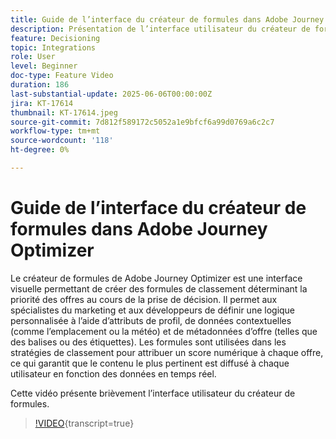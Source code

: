 ```yaml
---
title: Guide de l’interface du créateur de formules dans Adobe Journey Optimizer
description: Présentation de l’interface utilisateur du créateur de formules
feature: Decisioning
topic: Integrations
role: User
level: Beginner
doc-type: Feature Video
duration: 186
last-substantial-update: 2025-06-06T00:00:00Z
jira: KT-17614
thumbnail: KT-17614.jpeg
source-git-commit: 7d812f589172c5052a1e9bfcf6a99d0769a6c2c7
workflow-type: tm+mt
source-wordcount: '118'
ht-degree: 0%

---
```


# Guide de l’interface du créateur de formules dans Adobe Journey Optimizer

Le créateur de formules de Adobe Journey Optimizer est une interface visuelle permettant de créer des formules de classement déterminant la priorité des offres au cours de la prise de décision. Il permet aux spécialistes du marketing et aux développeurs de définir une logique personnalisée à l’aide d’attributs de profil, de données contextuelles (comme l’emplacement ou la météo) et de métadonnées d’offre (telles que des balises ou des étiquettes). Les formules sont utilisées dans les stratégies de classement pour attribuer un score numérique à chaque offre, ce qui garantit que le contenu le plus pertinent est diffusé à chaque utilisateur en fonction des données en temps réel.


Cette vidéo présente brièvement l’interface utilisateur du créateur de formules.

>[!VIDEO](https://video.tv.adobe.com/v/3463741?quality=12&learn=on&captions=fre_fr){transcript=true}
